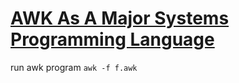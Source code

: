 # [AWK As A Major Systems Programming Language](http://www.skeeve.com/awk-sys-prog.html)

run awk program `awk -f f.awk`
